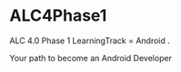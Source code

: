 # ALC4Phase1
ALC 4.0 Phase 1 
LearningTrack = Android .
 

Your path to become an
Android Developer
